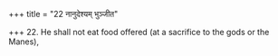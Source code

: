 +++
title = "22 नानुदेश्यम् भुञ्जीत"

+++
22. He shall not eat food offered (at a sacrifice to the gods or the Manes),
